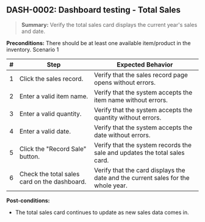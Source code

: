 ## **DASH-0002:** Dashboard testing - Total Sales

> **Summary:** Verify the total sales card displays the current year's sales and date.  <br>

**Preconditions:** There should be at least one available item/product in the inventory.
Scenario 1

 | \# | Step | Expected Behavior |
 |----|------|-------------------|
 |  1 | Click the sales record.     | Verify that the sales record page opens without errors.   |
 |  2 | Enter a valid item name.    | Verify that the system accepts the item name without errors.   |
 |  3 | Enter a valid quantity.     | Verify that the system accepts the quantity without errors.   |
 |  4 | Enter a valid date.     | Verify that the system accepts the date without errors.   |
 |  5 | Click the "Record Sale" button.     | Verify that the system records the sale and updates the total sales card.   |
 |  6 | Check the total sales card on the dashboard.     | Verify that the card displays the date and the current sales for the whole year.   |

**Post-conditions:**

 - The total sales card continues to update as new sales data comes in.

